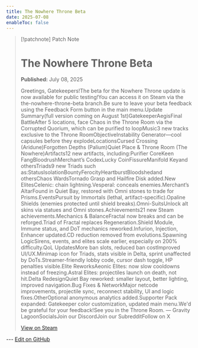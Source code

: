 ```yaml
---
title: The Nowhere Throne Beta
date: 2025-07-08
enableToc: false
---
```


> [!patchnote] Patch Note
>
> # The Nowhere Throne Beta
>
> **Published:** July 08, 2025
>
> Greetings, Gatekeepers!The beta for the Nowhere Throne update is now available for public testing!You can access it on Steam via the the-nowhere-throne-beta branch.Be sure to leave your beta feedback using the Feedback Form button in the main menu.Update Summary(full version coming on August 1st)GatekeeperAegisFinal BattleAfter 5 locations, face Chaos in the Throne Room via the Corrupted Quorium, which can be purified to loopMusic3 new tracks exclusive to the Throne RoomObjectiveInstability Generator—cool capsules before they explodeLocationsCursed Crossing (Aridune)Forgotten Depths (Palium)Quiet Place & Throne Room (The Nowhere)Artifacts12 new artifacts, including:Purifier CoreKeen FangBloodrushMerchant’s CodexLucky CoinFissureManifold Keyand othersTriads9 new Triads such as:StatusIsolationBountyFerocityHeartburstBloodshedand othersChaos WardsTornado Grasp and Hailfire Disk added.New ElitesCelenic: chain lightning.Vesperal: conceals enemies.Merchant’s AltarFound in Quiet Bay, restored with Omni stones to trade for Prisms.EventsPursuit by Immortals (lethal, artifact-specific).Opaline Shields (enemies protected until shield breaks).Omni-SuitsUnlock alt skins via statues and Omni stones.Achievements21 new Steam achievements.Mechanics & BalanceFractal now breaks and can be reforged.Triad of Fractal replaces Regeneration.Shield Module, Immune status, and DoT mechanics reworked.Infurion, Injection, Enhancer updated.CD reduction removed from evolutions.Spawning LogicSirens, events, and elites scale earlier, especially on 200% difficulty.QoL UpdatesMore ban slots, reduced ban costImproved UI/UX.Minimap icon for Triads, stats visible in Delta, sprint unaffected by DoTs.Streamer-friendly lobby code, cursor dash toggle, HP penalties visible.Elite ReworksAeonic Elites: now slow cooldowns instead of freezing.Astral Elites: projectiles launch on death, not hit.Delta RedesignQuiet Bay reworked: smaller layout, better lighting, improved navigation.Bug Fixes & NetworkMajor netcode improvements, projectile sync, reconnect stability, UI and logic fixes.OtherOptional anonymous analytics added.Supporter Pack expanded: Gatekeeper color customization, updated main menu.We'd be grateful for your feedback!See you in the Throne Room.
> — Gravity LagoonSocialsJoin our DiscordJoin our SubredditFollow on X
>
> [View on Steam](https://store.steampowered.com/news/app/2106670/view/544487282992746468)

--- [Edit on GitHub](https://github.com/Mondrethos/gatekeeperwiki/edit/main/content/PatchNotes/2025-07-08-the-nowhere-throne-beta.md)